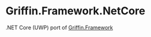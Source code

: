 # Griffin.Framework.NetCore
.NET Core (UWP) port of [Griffin.Framework](https://github.com/jgauffin/Griffin.Framework)
